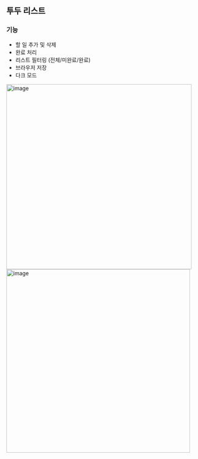 ## 투두 리스트
### 기능
- 할 일 추가 및 삭제
- 완료 처리
- 리스트 필터링 (전체/미완료/완료)
- 브라우저 저장
- 다크 모드

<img width="483" alt="image" src="https://github.com/dulcis-hortus/to-do-list/assets/48275781/d681a821-65da-416c-b886-6164f89c9ad1">
<img width="479" alt="image" src="https://github.com/dulcis-hortus/to-do-list/assets/48275781/880c777f-ca4c-4687-8af1-a5bbc618e154">

